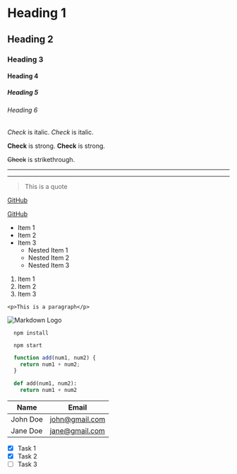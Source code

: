 <!-- Headings -->
# Heading 1
## Heading 2
### Heading 3
#### Heading 4
##### Heading 5
###### Heading 6


<!-- Italics -->
*Check* is italic.
_Check_ is italic.


<!-- Strong -->
**Check** is strong.
__Check__ is strong.


<!-- Strikethrough -->
~~Check~~ is strikethrough.


<!-- Horizontal Rule -->
___
---


<!-- Blockquote -->
> This is a quote


<!-- Links -->
[GitHub](https://github.com)

[GitHub](https://github.com "GitHub")



<!-- Unordered List -->
* Item 1
* Item 2
* Item 3
  * Nested Item 1
  * Nested Item 2
  * Nested Item 3


<!-- Ordered List -->
1. Item 1
1. Item 2
1. Item 3


<!-- Inline Code Block -->
`<p>This is a paragraph</p>`


<!-- Images -->
![Markdown Logo](https://technoverse.web.id/wp-content/uploads/2017/08/1200px-Markdown-mark.svg1_.png "Markdown Logo")



<!-- GitHub Markdown -->

<!-- Code Blocks -->
```
  npm install

  npm start
```

```javascript
  function add(num1, num2) {
    return num1 + num2;
  }
```

```python
  def add(num1, num2):
    return num1 + num2
```


<!-- Tables -->
| Name      | Email   |
| --------- | ------- |
| John Doe | john@gmail.com |
| Jane Doe | jane@gmail.com |


<!-- Task List -->
* [x] Task 1
* [x] Task 2
* [ ] Task 3